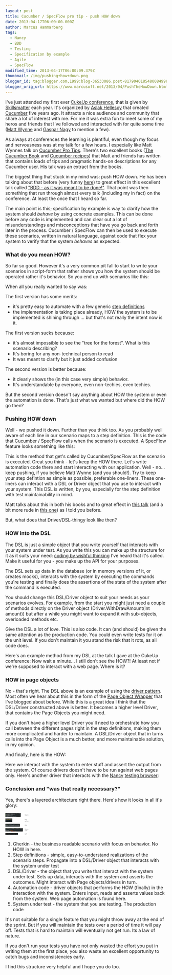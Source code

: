 ```yaml
---
layout: post
title: Cucumber / SpecFlow pro tip - push HOW down
date: 2013-04-17T06:00:00.000Z
author: Marcus Hammarberg
tags:
  - Nancy
  - BDD
  - Testing
  - Specification by example
  - Agile
  - SpecFlow
modified_time: 2013-04-17T06:00:09.379Z
thumbnail: /img/pushing+how+down.png
blogger_id: tag:blogger.com,1999:blog-36533086.post-8179040185480084998
blogger_orig_url: https://www.marcusoft.net/2013/04/PushTheHowDown.html
---
```


I've just attended my first ever [CukeUp conference](http://skillsmatter.com/event/agile-testing/cukeup-2013), that is given by [Skillsmatter](http://www.skillsmatter.com/) each year. It's organized by [Aslak Hellesoy](http://aslakhellesoy.com/) that created [Cucumber](http://cukes.info/) five years ago. It attracts a nice audience and community that share a lot of interest with me. For me it was extra fun to meet some of my heros and friends that I've followed and interacted with for quite some time ([Matt Wynne](http://blog.mattwynne.net/) and [Gaspar Nagy](http://gasparnagy.com/) to mention a few).

As always at conferences the learning is plentiful, even though my focus and nervousness was at my talk for a few hours. I especially like Matt Wynnes talk on [Cucumber Pro Tips](http://skillsmatter.com/podcast/agile-testing/why-your-step-definitions-should-be-one-liners-and-other-pro-tips). There's two excellent books ([The Cucumber Book](http://pragprog.com/book/hwcuc/the-cucumber-book) and [Cucumber recipes](http://pragprog.com/book/dhwcr/cucumber-recipes)) that Matt and friends has written that contains loads of tips and pragmatic hands-on descriptions for any Cucumber user. His talk was an extract from the books.

The biggest thing that stuck in my mind was: push HOW down. He has been talking about that before (very funny [here](http://skillsmatter.com/podcast/agile-testing/refuctoring-your-cukes)) to great effect in this excellent talk called ["BDD - as it was meant to be done!"](http://skillsmatter.com/podcast/agile-scrum/bdd-as-its-meant-to-be-done). That point was then something that run through almost every talk (including my in fact) on the conference. At least the once that I heard so far.

The main point is this; specification by example is way to clarify how the system should *behave* by using concrete examples. This can be done before any code is implemented and can clear out a lot of misunderstandings and misconceptions that have you go back and forth later in the process. Cucumber / SpecFlow can then be used to execute these scenarios, written in natural language, against code that flex your system to verify that the system *behaves* as expected.

### What do you mean HOW?

So far so good. However it's a very common pit fall to start to write your scenarios in script-form that rather shows you how the system should be operated rather it's behavior. So you end up with scenarios like this:

When all you really wanted to say was:

The first version has some merits:

- it's pretty easy to automate with a few generic [step definitions](https://github.com/techtalk/SpecFlow/wiki/Step-Definitions)
- the implementation is taking place already, HOW the system is to be implemented is shining through ... but that's not really the intent now is it.

The first version sucks because:

- it's almost impossible to see the "tree for the forest". What is this scenario describing?
- It's boring for any non-technical person to read
- It was meant to clarify but it just added confusion

The second version is better because:

- it clearly shows the (in this case very simple) behavior.
- It's understandable by everyone, even non-techies, even techies.

But the second version doesn't say anything about HOW the system or even the automation is done. That's just what we wanted but where did the HOW go then?

### Pushing HOW down

Well - we pushed it down. Further than you think too. As you probably well aware of each line in our scenario maps to a step definition. This is the code that Cucumber / SpecFlow calls when the scenario is executed. A SpecFlow feature looks something like this:

This is the method that get's called by Cucumber/SpecFlow as the scenario is executed. Great you think - let's keep the HOW there. Let's write automation code there and start interacting with our application. Well - no... keep pushing, if you believe Matt Wynne (and you should!). Try to keep your step defintion as simple as possible, preferable one-liners. These one-liners can interact with a DSL or Driver object that you use to interact with your system. This DSL is written, by you, especially for the step definition with test maintainability in mind.

Matt talks about this in both his books and to great effect in [this talk](http://skillsmatter.com/podcast/agile-scrum/bdd-as-its-meant-to-be-done) (and a bit more rude in [this one](http://skillsmatter.com/podcast/agile-testing/refuctoring-your-cukes)) as I told you before.

But, what does that Driver/DSL-thingy look like then?

### HOW into the DSL

The DSL is just a simple object that you write yourself that interacts with your system under test. As you write this you can make up the structure for it as it suits your need: [coding by wishful thinking](http://dsoguy.blogspot.se/2007/01/programming-by-wishful-thinking.html) I've heard that it's called. Make it useful for you - you make up the API for your purposes.

The DSL sets up data in the database (or in memory versions of it, or creates mocks), interacts with the system by executing the commands you're testing and finally does the assertions of the state of the system after the command is executed.

You should change this DSL/Driver object to suit your needs as your scenarios evolves. For example, from the start you might just need a couple of methods directly on the Driver object (Driver.WithDrawAmount(int amount)) but after a while you might want to expand it with sub-objects, overloaded methods etc.

Give the DSL a lot of love. This is also code. It can (and should) be given the same attention as the production code. You could even write tests for it on the unit level. If you don't maintain it you stand the risk that it rots, as all code does.

Here's an example method from my DSL at the talk I gave at the CukeUp conference:
Now wait a minute... I still don't see the HOW?! At least not if we're supposed to interact with a web page. Where is it?

### HOW in page objects

No - that's right. The DSL above is an example of using the [driver pattern](http://c2.com/cgi/wiki?BridgePattern). Most often we hear about this in the form of the [Page Object Wrapper](https://www.marcusoft.net/2011/04/clean-up-your-stepsuse-page-objects-in.html) that I've blogged about before. While this is a great idea I think that the DSL/Driver constructed above is better. It becomes a higher level Driver, that contains the Page Objects you might need.

If you don't have a higher level Driver you'll need to orchestrate how you call between the different pages right in the step definitions, making them more complicated and harder to maintain. A DSL/Driver object that in turns calls into the Page Object is a much better, and more maintainable solution, in my opinion.

And finally, here is the HOW:

Here we interact with the system to enter stuff and assert the output from the system. Of course drivers doesn't have to be run against web pages only. Here's another driver that interacts with the [Nancy](http://www.nancyfx.org/) [testing browser](https://www.marcusoft.net/2013/01/NancyTesting1.html):

### Conclusion and "was that really necessary?"

Yes, there's a layered architecture right there. Here's how it looks in all it's glory:

![pushing how down](/img/pushing+how+down.png)

1. Gherkin - the business readable scenario with focus on behavior. No HOW in here.
2. Step definitions - simple, easy-to-understand realizations of the scenario steps. Propagate into a DSL/Driver object that interacts with the system under test
3. DSL/Driver - the object that you write that interact with the system under test. Sets up data, interacts with the system and asserts the outcomes. Might interact with Page objects/drivers in turn.
4. Automation code - driver objects that performs the HOW (finally) in the interaction with the system. Enters input, reads and asserts values back from the system. Web page automation is found here.
5. System under test - the system that you are testing. The production code

It's not suitable for a single feature that you might throw away at the end of the sprint. But if you will maintain the tests over a period of time it will pay off. Tests that is hard to maintain will eventually not get run. Its a law of nature.

If you don't run your tests you have not only wasted the effort you put in writing them at the first place, you also waste an excellent opportunity to catch bugs and inconsistencies early.

I find this structure very helpful and I hope you do too.
